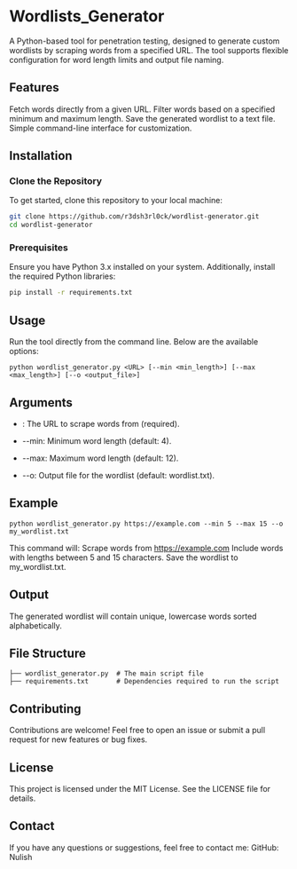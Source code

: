 # Wordlists_Generator
A Python-based tool for penetration testing, designed to generate custom wordlists by scraping words from a specified URL. The tool supports flexible configuration for word length limits and output file naming.

## Features
Fetch words directly from a given URL.
Filter words based on a specified minimum and maximum length.
Save the generated wordlist to a text file.
Simple command-line interface for customization.

## Installation
### Clone the Repository

To get started, clone this repository to your local machine:

```bash
git clone https://github.com/r3dsh3rl0ck/wordlist-generator.git
cd wordlist-generator
```
### Prerequisites
Ensure you have Python 3.x installed on your system. Additionally, install the required Python libraries:

```bash
pip install -r requirements.txt
```

## Usage
Run the tool directly from the command line. Below are the available options:

```
python wordlist_generator.py <URL> [--min <min_length>] [--max <max_length>] [--o <output_file>]
```

## Arguments
- <URL>: The URL to scrape words from (required).
* --min: Minimum word length (default: 4).
+ --max: Maximum word length (default: 12).
* --o: Output file for the wordlist (default: wordlist.txt).

## Example

```
python wordlist_generator.py https://example.com --min 5 --max 15 --o my_wordlist.txt
```

This command will:
Scrape words from https://example.com
Include words with lengths between 5 and 15 characters.
Save the wordlist to my_wordlist.txt.

## Output
The generated wordlist will contain unique, lowercase words sorted alphabetically.

## File Structure
```.
├── wordlist_generator.py  # The main script file
├── requirements.txt       # Dependencies required to run the script
```

## Contributing
Contributions are welcome! Feel free to open an issue or submit a pull request for new features or bug fixes.

## License

This project is licensed under the MIT License. See the LICENSE file for details.

## Contact
If you have any questions or suggestions, feel free to contact me:
GitHub: Nulish
